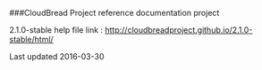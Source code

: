 ###CloudBread Project reference documentation project

2.1.0-stable help file link : http://cloudbreadproject.github.io/2.1.0-stable/html/

Last updated 2016-03-30


